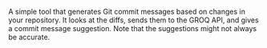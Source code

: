 A simple tool that generates Git commit messages based on changes in your repository. It looks at the diffs, sends them to the GROQ API, and gives a commit message suggestion. Note that the suggestions might not always be accurate.
